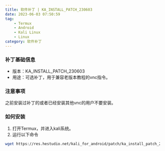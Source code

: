 ```yaml
---
title: 软件补丁 | KA_INSTALL_PATCH_230603
date: 2023-06-03 07:50:59
tag: 
    - Termux
    - Android
    - Kali Linux
    - Linux
category: 软件补丁
---
```


### 补丁基础信息
- 版本：KA_INSTALL_PATCH_230603
- 用途：可选补丁，用于兼容老版本教程的vnc指令。

### 注意事项
之前安装过补丁的或者已经安装其他vnc的用户不要安装。

### 如何安装
1. 打开Termux，并进入kali系统。
2. 运行以下命令

```bash
wget https://res.hestudio.net/kali_for_android/patch/ka_install_patch_230603 && bash ka_install_patch_230603
```

<Share colorful />
